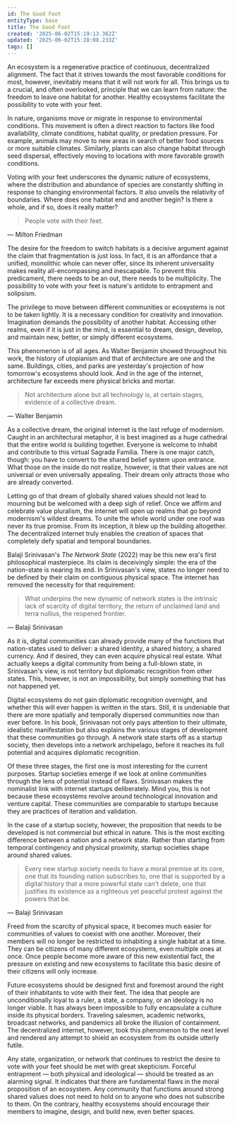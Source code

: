 ```yaml
---
id: The Good Foot
entityType: base
title: The Good Foot
created: '2025-06-02T15:19:13.362Z'
updated: '2025-06-02T15:28:08.233Z'
tags: []
---
```

An ecosystem is a regenerative practice of continuous, decentralized alignment. The fact that it strives towards the most favorable conditions for most, however, inevitably means that it will not work for all. This brings us to a crucial, and often overlooked, principle that we can learn from nature: the freedom to leave one habitat for another. Healthy ecosystems facilitate the possibility to vote with your feet.

In nature, organisms move or migrate in response to environmental conditions. This movement is often a direct reaction to factors like food availability, climate conditions, habitat quality, or predation pressure. For example, animals may move to new areas in search of better food sources or more suitable climates. Similarly, plants can also change habitat through seed dispersal, effectively moving to locations with more favorable growth conditions.

Voting with your feet underscores the dynamic nature of ecosystems, where the distribution and abundance of species are constantly shifting in response to changing environmental factors. It also unveils the relativity of boundaries. Where does one habitat end and another begin? Is there a whole, and if so, does it really matter?

> People vote with their feet.

— Milton Friedman

The desire for the freedom to switch habitats is a decisive argument against the claim that fragmentation is just loss. In fact, it is an affordance that a unified, monolithic whole can never offer, since its inherent universality makes reality all-encompassing and inescapable. To prevent this predicament, there needs to be an out, there needs to be multiplicity. The possibility to vote with your feet is nature's antidote to entrapment and solipsism.

The privilege to move between different communities or ecosystems is not to be taken lightly. It is a necessary condition for creativity and innovation. Imagination demands the possibility of another habitat. Accessing other realms, even if it is just in the mind, is essential to dream, design, develop, and maintain new, better, or simply different ecosystems. 

This phenomenon is of all ages. As Walter Benjamin showed throughout his work, the history of utopianism and that of architecture are one and the same. Buildings, cities, and parks are yesterday's projection of how tomorrow's ecosystems should look. And in the age of the internet, architecture far exceeds mere physical bricks and mortar.

> Not architecture alone but all technology is, at certain stages, evidence of a collective dream.
 
— Walter Benjamin

As a collective dream, the original internet is the last refuge of modernism. Caught in an architectural metaphor, it is best imagined as a huge cathedral that the entire world is building together. Everyone is welcome to inhabit and contribute to this virtual Sagrada Familia. There is one major catch, though: you have to convert to the shared belief system upon entrance. What those on the inside do not realize, however, is that their values are not universal or even universally appealing. Their dream only attracts those who are already converted.

Letting go of that dream of globally shared values should not lead to mourning but be welcomed with a deep sigh of relief. Once we affirm and celebrate value pluralism, the internet will open up realms that go beyond modernism's wildest dreams. To unite the whole world under one roof was never its true promise. From its inception, it blew up the building altogether. The decentralized internet truly enables the creation of spaces that completely defy spatial and temporal boundaries.

Balaji Srinivasan's *The Network State* (2022) may be this new era's first philosophical masterpiece. Its claim is deceivingly simple: the era of the nation-state is nearing its end. In Srinivasan's view, states no longer need to be defined by their claim on contiguous physical space. The internet has removed the necessity for that requirement:

> What underpins the new dynamic of network states is the intrinsic lack of scarcity of digital territory, the return of unclaimed land and terra nullius, the reopened frontier.

— Balaji Srinivasan

As it is, digital communities can already provide many of the functions that nation-states used to deliver: a shared identity, a shared history, a shared currency. And if desired, they can even acquire physical real estate. What actually keeps a digital community from being a full-blown state, in Srinivasan's view, is not territory but diplomatic recognition from other states. This, however, is not an impossibility, but simply something that has not happened yet.

Digital ecosystems do not gain diplomatic recognition overnight, and whether this will ever happen is written in the stars. Still, it is undeniable that there are more spatially and temporally dispersed communities now than ever before. In his book, Srinivasan not only pays attention to their ultimate, idealistic manifestation but also explains the various stages of development that these communities go through. A network state starts off as a startup society, then develops into a network archipelago, before it reaches its full potential and acquires diplomatic recognition.

Of these three stages, the first one is most interesting for the current purposes. Startup societies emerge if we look at online communities through the lens of potential instead of flaws. Srinivasan makes the nominalist link with internet startups deliberately. Mind you, this is not because these ecosystems revolve around technological innovation and venture capital. These communities are comparable to startups because they are practices of iteration and validation.

In the case of a startup society, however, the proposition that needs to be developed is not commercial but ethical in nature. This is the most exciting difference between a nation and a network state. Rather than starting from temporal contingency and physical proximity, startup societies shape around shared values.

> Every new startup society needs to have a moral premise at its core, one that its founding nation subscribes to, one that is supported by a digital history that a more powerful state can't delete, one that justifies its existence as a righteous yet peaceful protest against the powers that be.

— Balaji Srinivasan

Freed from the scarcity of physical space, it becomes much easier for communities of values to coexist with one another. Moreover, their members will no longer be restricted to inhabiting a single habitat at a time. They can be citizens of many different ecosystems, even multiple ones at once. Once people become more aware of this new existential fact, the pressure on existing and new ecosystems to facilitate this basic desire of their citizens will only increase.

Future ecosystems should be designed first and foremost around the right of their inhabitants to vote with their feet. The idea that people are unconditionally loyal to a ruler, a state, a company, or an ideology is no longer viable. It has always been impossible to fully encapsulate a culture inside its physical borders. Traveling salesmen, academic networks, broadcast networks, and pandemics all broke the illusion of containment. The decentralized internet, however, took this phenomenon to the next level and rendered any attempt to shield an ecosystem from its outside utterly futile.

Any state, organization, or network that continues to restrict the desire to vote with your feet should be met with great skepticism. Forceful entrapment — both physical and ideological — should be treated as an alarming signal. It indicates that there are fundamental flaws in the moral proposition of an ecosystem. Any community that functions around strong shared values does not need to hold on to anyone who does not subscribe to them. On the contrary, healthy ecosystems should encourage their members to imagine, design, and build new, even better spaces.
